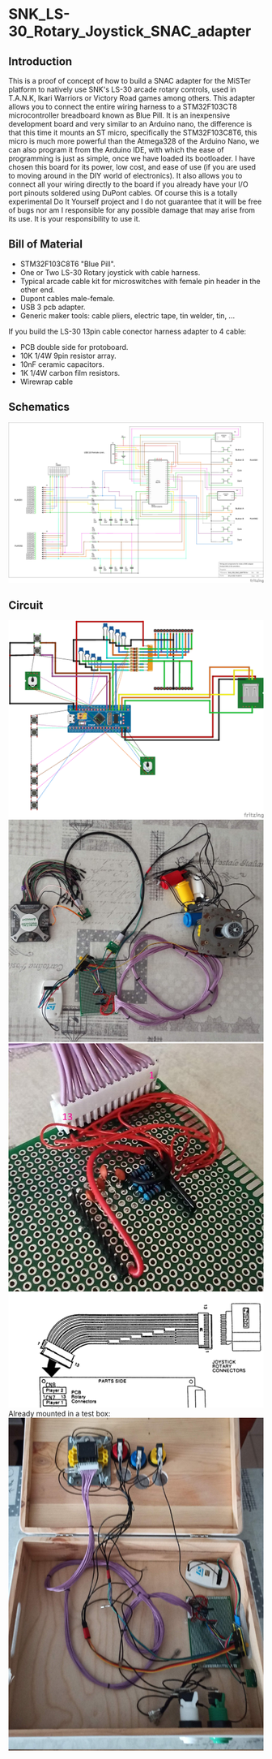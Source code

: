 # SNK_LS-30_Rotary_Joystick_SNAC_adapter
## Introduction

This is a proof of concept of how to build a SNAC adapter for the MiSTer platform to natively use SNK's LS-30 arcade rotary controls, used in T.A.N.K, Ikari Warriors or Victory Road games among others. 
This adapter allows you to connect the entire wiring harness to a STM32F103CT8 microcontroller breadboard known as Blue Pill. It is an inexpensive development board and very similar to an Arduino nano, the difference is that this time it mounts an ST micro, specifically the STM32F103C8T6, this micro is much more powerful than the Atmega328 of the Arduino Nano, we can also program it from the Arduino IDE, with which the ease of programming is just as simple, once we have loaded its bootloader.
I have chosen this board for its power, low cost, and ease of use (if you are used to moving around in the DIY world of electronics). It also allows you to connect all your wiring directly to the board if you already have your I/O port pinouts soldered using DuPont cables. 
Of course this is a totally experimental Do It Yourself project and I do not guarantee that it will be free of bugs nor am I responsible for any possible damage that may arise from its use. It is your responsibility to use it. 

## Bill of Material
* STM32F103C8T6 "Blue Pill".
* One or Two LS-30 Rotary joystick with cable harness.
* Typical arcade cable kit for microswitches with female pin header in the other end.
* Dupont cables male-female.
* USB 3 pcb adapter.
* Generic maker tools: cable pliers, electric tape, tin welder, tin, ...

If you build the LS-30 13pin cable conector harness adapter to 4 cable:
* PCB double side for protoboard.
* 10K 1/4W 9pin resistor array.
* 10nF ceramic capacitors.
* 1K 1/4W carbon film resistors.
* Wirewrap cable


## Schematics
![adapter schematic](/img/SNK_LS30_SNAC_ADAPTER_esquematico.png)

## Circuit

![adapter circuit](/img/SNK_LS30_SNAC_ADAPTER_bb.png)
![my setup2](/img/my_setup2.jpg)
![ls30 harness adapter](/img/posicion_connector_LS30.jpg)
![LS-30 cable harness](/img/LS30_CABLE_HARNESS_CONNECTION_TO_PCB.png)
Already mounted in a test box:
![my setup](/img/my_setup.jpg)
